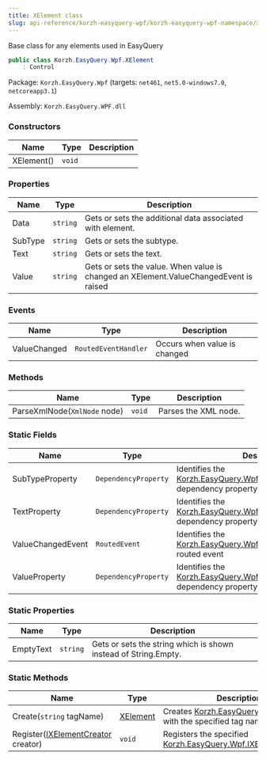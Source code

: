 ```yaml
---
title: XElement class
slug: api-reference/korzh-easyquery-wpf/korzh-easyquery-wpf-namespace/xelement-class
---
```

Base class for any elements used in EasyQuery
```csharp
public class Korzh.EasyQuery.Wpf.XElement
    : Control

```
Package: `Korzh.EasyQuery.Wpf` (targets: `net461`, `net5.0-windows7.0`, `netcoreapp3.1`)

Assembly: `Korzh.EasyQuery.WPF.dll`

### Constructors

| Name | Type | Description | 
| --- | --- | --- | 
| XElement() | `void` |  | 


### Properties

| Name | Type | Description | 
| --- | --- | --- | 
| Data | `string` | Gets or sets the additional data associated with element. | 
| SubType | `string` | Gets or sets the subtype. | 
| Text | `string` | Gets or sets the text. | 
| Value | `string` | Gets or sets the value. When value is changed an XElement.ValueChangedEvent is raised | 


### Events

| Name | Type | Description | 
| --- | --- | --- | 
| ValueChanged | `RoutedEventHandler` | Occurs when value is changed | 


### Methods

| Name | Type | Description | 
| --- | --- | --- | 
| ParseXmlNode(`XmlNode` node) | `void` | Parses the XML node. | 


### Static Fields

| Name | Type | Description | 
| --- | --- | --- | 
| SubTypeProperty | `DependencyProperty` | Identifies the [Korzh.EasyQuery.Wpf.XElement.SubType](/api-reference/korzh-easyquery-wpf/korzh-easyquery-wpf-namespace/xelement-class) dependency property | 
| TextProperty | `DependencyProperty` | Identifies the [Korzh.EasyQuery.Wpf.XElement.Text](/api-reference/korzh-easyquery-wpf/korzh-easyquery-wpf-namespace/xelement-class) dependency property | 
| ValueChangedEvent | `RoutedEvent` | Identifies the [Korzh.EasyQuery.Wpf.XElement.ValueChanged](/api-reference/korzh-easyquery-wpf/korzh-easyquery-wpf-namespace/xelement-class) routed event | 
| ValueProperty | `DependencyProperty` | Identifies the [Korzh.EasyQuery.Wpf.XElement.Value](/api-reference/korzh-easyquery-wpf/korzh-easyquery-wpf-namespace/xelement-class) dependency property | 


### Static Properties

| Name | Type | Description | 
| --- | --- | --- | 
| EmptyText | `string` | Gets or sets the string which is shown instead of String.Empty. | 


### Static Methods

| Name | Type | Description | 
| --- | --- | --- | 
| Create(`string` tagName) | [XElement](/api-reference/korzh-easyquery-wpf/korzh-easyquery-wpf-namespace/xelement-class) | Creates [Korzh.EasyQuery.Wpf.XElement](/api-reference/korzh-easyquery-wpf/korzh-easyquery-wpf-namespace/xelement-class) with the specified tag name. | 
| Register([IXElementCreator](/api-reference/korzh-easyquery-wpf/korzh-easyquery-wpf-namespace/ixelementcreator-interface) creator) | `void` | Registers the specified [Korzh.EasyQuery.Wpf.IXElementCreator](/api-reference/korzh-easyquery-wpf/korzh-easyquery-wpf-namespace/ixelementcreator-interface). |